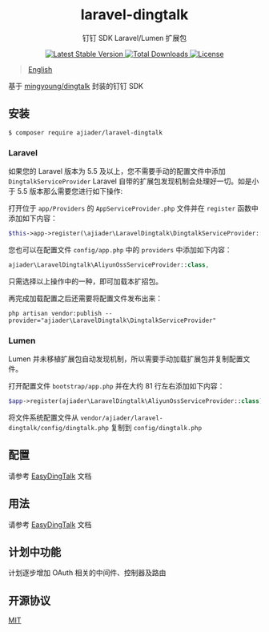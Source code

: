 <h1 align="center"> laravel-dingtalk </h1>

<p align="center"> 钉钉 SDK Laravel/Lumen 扩展包 </p>

<p align="center">
    <a href="https://packagist.org/packages/ajiader/laravel-dingtalk">
        <img alt="Latest Stable Version" src="https://img.shields.io/packagist/v/ajiader/laravel-dingtalk.svg">
    </a>
    <a href="https://packagist.org/packages/ajiader/laravel-dingtalk">
        <img alt="Total Downloads" src="https://img.shields.io/packagist/dt/ajiader/laravel-dingtalk.svg">
    </a>
    <a href="https://github.com/ajiader/laravel-dingtalk/blob/master/LICENSE">
        <img alt="License" src="https://img.shields.io/github/license/ajiader/laravel-dingtalk.svg">
    </a>
</p>

> [English](https://github.com/ajiader/laravel-dingtalk/blob/master/README_en.md)

基于 [mingyoung/dingtalk](https://github.com/mingyoung/dingtalk) 封装的钉钉 SDK

## 安装

```shell
$ composer require ajiader/laravel-dingtalk
```

### Laravel

如果您的 Laravel 版本为 5.5 及以上，您不需要手动的配置文件中添加 `DingtalkServiceProvider` Laravel 自带的扩展包发现机制会处理好一切。如是小于 5.5 版本那么需要您进行如下操作: 

打开位于 `app/Providers` 的 `AppServiceProvider.php` 文件并在 `register` 函数中添加如下内容：
```php
$this->app->register(\ajiader\LaravelDingtalk\DingtalkServiceProvider::class);
```
您也可以在配置文件 `config/app.php` 中的 `providers` 中添加如下内容：
```php
ajiader\LaravelDingtalk\AliyunOssServiceProvider::class,
```
只需选择以上操作中的一种，即可加载本扩招包。

再完成加载配置之后还需要将配置文件发布出来：
```shell
php artisan vendor:publish --provider="ajiader\LaravelDingtalk\DingtalkServiceProvider"
```

### Lumen

Lumen 并未移植扩展包自动发现机制，所以需要手动加载扩展包并复制配置文件。

打开配置文件 `bootstrap/app.php` 并在大约 81 行左右添加如下内容：
```php
$app->register(ajiader\LaravelDingtalk\AliyunOssServiceProvider::class);
```

将文件系统配置文件从 `vendor/ajiader/laravel-dingtalk/config/dingtalk.php` 复制到 `config/dingtalk.php`

## 配置

请参考 [EasyDingTalk](https://docs.easydingtalk.org/start.html) 文档

## 用法

请参考 [EasyDingTalk](https://docs.easydingtalk.org/start.html) 文档

## 计划中功能

计划逐步增加 OAuth 相关的中间件、控制器及路由

## 开源协议

[MIT](http://opensource.org/licenses/MIT)

